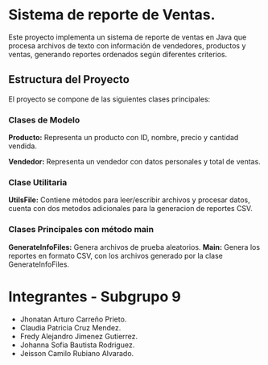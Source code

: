 # Sistema de reporte de Ventas.
Este proyecto implementa un sistema de reporte de ventas en Java que procesa archivos de texto con información de vendedores, productos y ventas, generando reportes ordenados según diferentes criterios.

## Estructura del Proyecto
El proyecto se compone de las siguientes clases principales:

### Clases de Modelo
**Producto:** Representa un producto con ID, nombre, precio y cantidad vendida.

**Vendedor:** Representa un vendedor con datos personales y total de ventas.

### Clase Utilitaria
**UtilsFile:** Contiene métodos para leer/escribir archivos y procesar datos, cuenta con dos metodos adicionales para la generacion de reportes CSV.

### Clases Principales con método main
**GenerateInfoFiles:** Genera archivos de prueba aleatorios.
**Main:** Genera los reportes en formato CSV, con los archivos generado por la clase GenerateInfoFiles.

# Integrantes - Subgrupo 9
- Jhonatan Arturo Carreño Prieto.
- Claudia Patricia Cruz Mendez.
- Fredy Alejandro Jimenez Gutierrez.
- Johanna Sofia Bautista Rodriguez.
- Jeisson Camilo Rubiano Alvarado.
